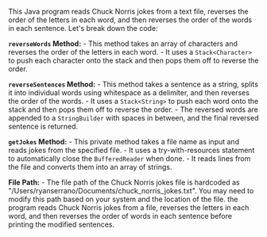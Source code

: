 This Java program reads Chuck Norris jokes from a text file, reverses the order of the letters in each word, and then reverses the order of the words in each sentence. Let's break down the code:



**`reverseWords` Method:**
    - This method takes an array of characters and reverses the order of the letters in each word.
    - It uses a `Stack<Character>` to push each character onto the stack and then pops them off to reverse the order.

**`reverseSentences` Method:**
    - This method takes a sentence as a string, splits it into individual words using whitespace as a delimiter, and then reverses the order of the words.
    - It uses a `Stack<String>` to push each word onto the stack and then pops them off to reverse the order.
    - The reversed words are appended to a `StringBuilder` with spaces in between, and the final reversed sentence is returned.

**`getJokes` Method:**
    - This private method takes a file name as input and reads jokes from the specified file.
    - It uses a try-with-resources statement to automatically close the `BufferedReader` when done.
    - It reads lines from the file and converts them into an array of strings.

 **File Path:**
    - The file path of the Chuck Norris jokes file is hardcoded as "/Users/ryanserrano/Documents/chuck_norris_jokes.txt". You may need to modify this path based on your system and the location of the file.
the program reads Chuck Norris jokes from a file, reverses the letters in each word, and then reverses the order of words in each sentence before printing the modified sentences.
